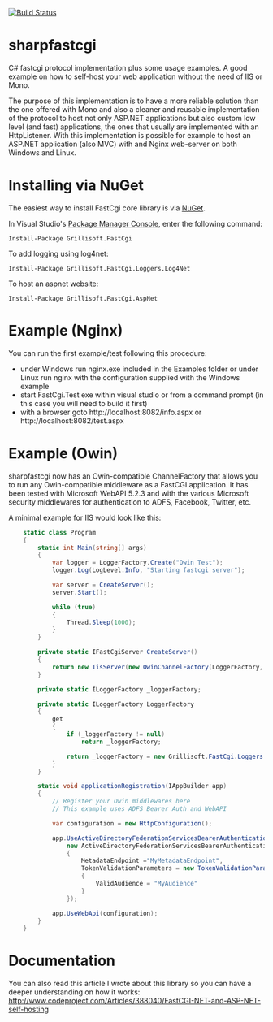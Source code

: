 [![Build Status](https://ci.appveyor.com/api/projects/status/01w5s07237opjnj3?svg=true)](https://ci.appveyor.com/project/gigi81/sharpfastcgi)

sharpfastcgi
============

C# fastcgi protocol implementation plus some usage examples.
A good example on how to self-host your web application without the need of IIS or Mono.

The purpose of this implementation is to have a more reliable solution than the one
offered with Mono and also a cleaner and reusable implementation of the protocol
to host not only ASP.NET applications but also custom low level (and fast) applications,
the ones that usually are implemented with an HttpListener.
With this implementation is possible for example to host an ASP.NET application (also MVC)
with and Nginx web-server on both Windows and Linux.

Installing via NuGet
============

The easiest way to install FastCgi core library is via [NuGet](https://www.nuget.org/packages/Grillisoft.FastCgi/).

In Visual Studio's [Package Manager Console](http://docs.nuget.org/docs/start-here/using-the-package-manager-console),
enter the following command:

```
Install-Package Grillisoft.FastCgi
```

To add logging using log4net:

```
Install-Package Grillisoft.FastCgi.Loggers.Log4Net
```

To host an aspnet website:

```
Install-Package Grillisoft.FastCgi.AspNet
```

Example (Nginx)
============
You can run the first example/test following this procedure:

- under Windows run nginx.exe included in the Examples folder or under Linux run nginx with the configuration supplied with the Windows example
- start FastCgi.Test exe within visual studio or from a command prompt (in this case you will need to build it first)
- with a browser goto http://localhost:8082/info.aspx or http://localhost:8082/test.aspx

Example (Owin)
==============

sharpfastcgi now has an Owin-compatible ChannelFactory that allows you to run any
Owin-compatible middleware as a FastCGI application.  It has been tested with Microsoft 
WebAPI 5.2.3 and with the various Microsoft security middlewares for authentication to
ADFS, Facebook, Twitter, etc.

A minimal example for IIS would look like this:

```c#
    static class Program
    {
        static int Main(string[] args)
        {
            var logger = LoggerFactory.Create("Owin Test");
            logger.Log(LogLevel.Info, "Starting fastcgi server");

            var server = CreateServer();
            server.Start();

            while (true)
            {
                Thread.Sleep(1000);
            }
        }

        private static IFastCgiServer CreateServer()
        {
            return new IisServer(new OwinChannelFactory(LoggerFactory, applicationRegistration), LoggerFactory);
        }

        private static ILoggerFactory _loggerFactory;

        private static ILoggerFactory LoggerFactory
        {
            get
            {
                if (_loggerFactory != null)
                    return _loggerFactory;

                return _loggerFactory = new Grillisoft.FastCgi.Loggers.Log4Net.LoggerFactory();
            }
        }

        static void applicationRegistration(IAppBuilder app)
        {
			// Register your Owin middlewares here
			// This example uses ADFS Bearer Auth and WebAPI

            var configuration = new HttpConfiguration();

            app.UseActiveDirectoryFederationServicesBearerAuthentication(
                new ActiveDirectoryFederationServicesBearerAuthenticationOptions
                {
                    MetadataEndpoint ="MyMetadataEndpoint",
                    TokenValidationParameters = new TokenValidationParameters()
                    {
                        ValidAudience = "MyAudience"
                    }
                });

            app.UseWebApi(configuration);
        }
    }
```

Documentation
============
You can also read this article I wrote about this library so you can have a deeper understanding on how it works: http://www.codeproject.com/Articles/388040/FastCGI-NET-and-ASP-NET-self-hosting
